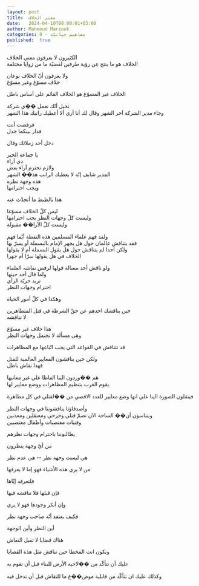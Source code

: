 ```yaml
---
layout: post
title:  معني الخلاف
date:   2024-04-10T00:00:01+03:00
author: Mahmoud Marzouk
categories: 0 - مفاهيم حياتيّة
published:  true
---
```

الكثيرون لا يعرفون معني الخلاف\
الخلاف هو ما ينتج عن رؤية طرفين لقضيّة ما من زوايا مختلفة

ولا يعرفون أنّ الخلاف نوعان\
خلاف مسوّغ وغير مسوّغ

الخلاف غير المسوّغ هو الخلاف القائم علي أساس باطل

تخيل أنّك تعمل ��ي شركة\
وجاء مدير الشركة آخر الشهر وقال لك أنا أري ألا أعطيك راتبك هذا
الشهر

فرفضت أنت\
فدار بينكما جدل

دخل أحد زملائك وقال

يا جماعة الخير\
دي آراء\
ولازم نحترم آراء بعض\
المدير شايف إنّه لا يعطيك الراتب هذ�� الشهر\
هذه وجهة نظره\
ويجب احترامها

هذا بالظبط ما أتحدّث عنه

ليس كلّ الخلاف مسوّغا\
وليست كلّ وجهات النظر يجب احترامها\
وليست كلّ الآرا�� مقبولة

ولقد فهم علماء المسلمين هذه النقطة أيّما فهم\
فقد يتناقش عالمان حول هل يجهر الإمام بالبسملة أو يسرّ بها\
ولكن أحدا لم يتناقش حول هل يقول البسملة أم لا يقولها\
الخلاف في هل يقولها سرّا أم جهرا

ولو ناقش أحد مسالة قولها لرفض نقاشه العلماء\
ولما قال أحد حينها\
نريد حريّة الرأي\
احترام وجهات النظر

وهكذا في كلّ أمور الحياة

حين يناقشك احدهم عن حقّ الشرطة في قتل المتظاهرين\
لا تناقشه

هذا خلاف غير مسوّغ\
وهي مسألة لا تحتمل وجهات النظر

قد نتناقش في القواعد التي يجب اتّباعها مع المظاهرات

ولكن حين يناقشون المعايير العالمية للقتل\
فهذا نقاش باطل

هم ��وردون الينا الفاظا علي غير معانيها\
يقوم الغرب بتنظيم المظاهرات ووضع معايير لها

فينقلون الصورة الينا علي انها وضع معايير للعدد الاقصي من ��لقتلي في كل
مظاهرة

وأصدقاؤنا يناقشوننا في وجهات النظر\
ويتناسون أن�� الساحة الآن تضمّ قتلي وجرحي ومعتقلين ومعذبين\
وفتيات مغتصبات وأطفال مغتصبين

يطالبوننا باحترام وجهات نظرهم

من أيّ وجهة ينظرون

هي ليست وجهة نظر \-- هي عدم نظر

من لا يري هذه الأشياء فهو إما لا يعرفها

فلتعرفه إيّاها

فإن قبلها فلا تناقشه فيها

وإن أنكر وجودها فهو لا يري

فكيف يعتقد أنّه صاحب وجهة نظر

أين النظر وأين الوجهة

هناك قضايا لا تقبل النقاش

وتكون انت المخطا حين تناقش مثل هذه القضايا

عليك أن تتأكّد من ��لاحية الأرض للبناء قبل أن تقوم به

وكذلك عليك ان تتأكّد من قابلية موض��ع ما للنقاش قبل أن تدخل
فيه
